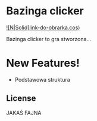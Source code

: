 # Bazinga clicker

[![N|Solid]link-do-obrarka.cos)](https://github.com/debile1TP/bazinga-clicker)


Bazinga clicker to gra stworzona...

# New Features!

  - Podstawowa struktura


License
----

JAKAŚ FAJNA
